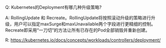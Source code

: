 Q: Kubernetes的Deployment有哪几种升级策略? 

A: RollingUpdate 和 Recreate。RollingUpdate将按照滚动升级的策略进行升级，用户可以指定maxSurge和maxUnavailable两个字段进行更精细的控制。Recreate即采用“一刀切”的方法让所有已存在的Pod全部销毁并重新创建。

R: https://kubernetes.io/docs/concepts/workloads/controllers/deployment/

